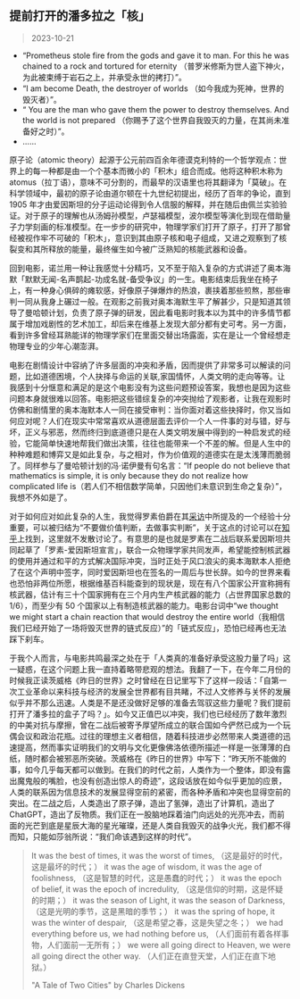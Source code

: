 ## 提前打开的潘多拉之「核」

> 2023-10-21

- “Prometheus stole fire from the gods and gave it to man. For this he was chained to a rock and tortured for eternity （普罗米修斯为世人盗下神火，为此被束缚于岩石之上，并承受永世的拷打）”。
- “I am become Death, the destroyer of worlds （如今我成为死神，世界的毁灭者）”。
- “ You are the man who gave them the power to destroy themselves. And the world is not prepared （你赐予了这个世界自我毁灭的力量，在其尚未准备好之时）”。
- ......

原子论（atomic theory）起源于公元前四百余年德谟克利特的一个哲学观点：世界上的每一种都是由一个个基本而微小的「积木」组合而成。他将这种积木称为 atomus（拉丁语），意味不可分割的，而最早的汉语里也将其翻译为「莫破」。在科学领域中，最初的原子论由道尔顿在十九世纪初提出，经历了百年的争论，直到 1905 年才由爱因斯坦的分子运动论得到令人信服的解释，并在随后由佩兰实验验证。对于原子的理解也从汤姆孙模型，卢瑟福模型，波尔模型等演化到现在借助量子力学刻画的标准模型。在一步步的研究中，物理学家们打开了原子，打开了那曾经被视作牢不可破的「积木」，意识到其由原子核和电子组成，又进之观察到了核裂变和其所释放的能量，最终催生如今被广泛熟知的核能武器和设备。

回到电影，诺兰用一种让我感觉十分精巧，又不至于陷入复杂的方式讲述了奥本海默「默默无闻-名声鹊起-功成名就-备受争议」的一生。电影结束后我坐在椅子上，有一种身心俱碎的瘫软感，好像原子弹爆炸的热浪，裹挟着那些煎熬，那些审判一同从我身上碾过一般。在观影之前我对奥本海默生平了解甚少，只是知道其领导了曼哈顿计划，负责了原子弹的研发，因此看电影时我本以为其中的许多情节都属于增加戏剧性的艺术加工，却后来在维基上发现大部分都有史可考。另一方面，看到许多曾经耳熟能详的物理学家们在里面交替出场露面，实在是让一个曾经想走物理专业的少年心潮澎湃。

电影在剧情设计中容纳了许多层面的冲突和矛盾，因而提供了非常多可以解读的问题，比如道德困境，个人抉择与命运的关联,家国情怀，人类文明的走向等等。让我感到十分惬意和满足的是这个电影没有为这些问题预设答案，我想也是因为这些问题本身就很难以回答。电影把这些错综复杂的冲突抛给了观影者，让我在观影时仿佛和剧情里的奥本海默本人一同在接受审判：当你面对着这些抉择时，你又当如何应对呢？人们在现实中常常喜欢从道德层面去评价一个人一件事的对与错，好与坏，正义与邪恶，然而终归到底道德只是在人类文明发展中得到的一种启发式的经验，它能简单快速地帮我们做出决策，往往也能带来一个不差的解。但是人生中的种种难题和博弈又是如此复杂，与之相对，作为价值观的道德实在是太浅薄而脆弱了。同样参与了曼哈顿计划的冯·诺伊曼有句名言：“If people do not believe that mathematics is simple, it is only because they do not realize how complicated life is（若人们不相信数学简单，只因他们未意识到生命之复杂）”，我想不外如是了。

对于如何应对如此复杂的人生，我觉得罗素伯爵在其[采访](https://www.youtube.com/watch?v=ihaB8AFOhZo)中所提及的一个经验十分重要，可以被归结为“不要做价值判断，去做事实判断”，关于这点的讨论可以在[知乎](https://www.zhihu.com/question/340543368/answer/791761846)上找到，这里就不发散讨论了。有意思的是也就是罗素在二战后联系爱因斯坦共同起草了「罗素-爱因斯坦宣言」，联合一众物理学家共同发声，希望能控制核武器的使用并通过和平的方式解决国际冲突，当时正处于风口浪尖的奥本海默本人拒绝了在这个声明中签字，同时爱因斯坦也在签名的一周后与世长辞。如今的世界来看也恐怕非两位所愿，根据维基百科能查到的现状是，现在有八个国家公开宣称拥有核武器，估计有三十个国家拥有在三个月内生产核武器的能力（占世界国家总数的 1/6），而至少有 50 个国家以上有制造核武器的能力。电影台词中“we thought we might start a chain reaction that would destroy the entire world（我相信我们已经开始了一场将毁灭世界的链式反应）”的「链式反应」，恐怕已经再也无法踩下刹车。

于我个人而言，与电影共鸣最深之处在于「人类真的准备好承受这股力量了吗」这一疑惑，在这个问题上我一直持着略带悲观的想法。我翻了一下，在今年二月份的时候我正读茨威格《昨日的世界》之时曾经在日记里写下了这样一段话：「自第一次工业革命以来科技与经济的发展全世界都有目共睹，不过人文修养与关怀的发展似乎并不那么迅速。人类是不是还没做好足够的准备去驾驭这些力量呢？我们提前打开了潘多拉的盒子了吗？」。如今又正值巴以冲突，我们也已经经历了数年激烈的中美对抗与摩擦，曾在二战后被寄予厚望所成立的联合国如今俨然已成为一个玩偶会议和政治花瓶。过往的理想主义者相信，随着科技进步必然带来人类道德的迅速提高，然而事实证明我们的文明与文化更像佛洛依德所描述一样是一张薄薄的白纸，随时都会被邪恶所突破。茨威格在《昨日的世界》中写下：“昨天所不能做的事，如今几乎每天都可以做到。在我们的时代之前，人类作为一个整体，即没有露出魔鬼般的嘴脸，也没有创造出惊人的奇迹”，这段话放在如今似乎更加的应景，人类的联系因为信息技术的发展显得空前的紧密，而各种矛盾和冲突也显得空前的突出。在二战之后，人类造出了原子弹，造出了氢弹，造出了计算机，造出了 ChatGPT，造出了反物质。我们正在一股脑地踩着油门向远处的光亮冲去，而前面的光芒到底是星辰大海的星光璀璨，还是人类自我毁灭的战争火光，我们都不得而知，只能如莎翁所说：“我们命该遇到这样的时代”。

> It was the best of times, it was the worst of times,
> （这是最好的时代，这是最坏的时代；）
> it was the age of wisdom, it was the age of foolishness,
> （这是智慧的时代，这是愚蠢的时代；）
> it was the epoch of belief, it was the epoch of incredulity,
> （这是信仰的时期，这是怀疑的时期；）
> it was the season of Light, it was the season of Darkness,
> （这是光明的季节，这是黑暗的季节；）
> it was the spring of hope, it was the winter of despair,
> （这是希望之春，这是失望之冬；）
> we had everything before us, we had nothing before us,
> （人们面前有着各样事物，人们面前一无所有；）
> we were all going direct to Heaven, we were all going direct the other way.
> （人们正在直登天堂，人们正在直下地狱。）
>
> "A Tale of Two Cities" by Charles Dickens

